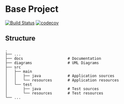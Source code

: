 
# Base Project
[![Build Status](https://travis-ci.org/hoho870515/BaseProject.svg?branch=master)](https://travis-ci.org/hoho870515/BaseProject)
[![codecov](https://codecov.io/gh/hoho870515/BaseProject/branch/master/graph/badge.svg)](https://codecov.io/bash/hoho870515/BaseProject)

## Structure
```
.
├── ...
├── docs                    # Documentation
├── diagrams                # UML Diagrams
├── src
│   ├── main
│   │   ├── java            # Application sources
│   │   └── resources       # Application resources
│   └── test
│       ├── java            # Test sources
│       └── resources       # Test resources
└── ...
```
